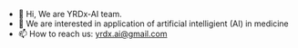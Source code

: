 - 👋 Hi, We are YRDx-AI team.
- 👀 We are interested in application of artificial intelligient (AI) in medicine
- 📫 How to reach us: yrdx.ai@gmail.com

<!---
yrdxai/yrdxai is a ✨ special ✨ repository because its `README.md` (this file) appears on your GitHub profile.
You can click the Preview link to take a look at your changes.
--->
